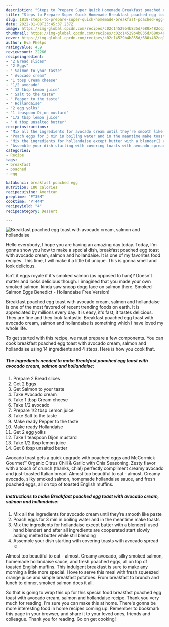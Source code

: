 ```yaml
---
description: "Steps to Prepare Super Quick Homemade Breakfast poached egg toast with avocado cream, salmon and hollandaise"
title: "Steps to Prepare Super Quick Homemade Breakfast poached egg toast with avocado cream, salmon and hollandaise"
slug: 1818-steps-to-prepare-super-quick-homemade-breakfast-poached-egg-toast-with-avocado-cream-salmon-and-hollandaise
date: 2022-01-08T23:45:37.237Z
image: https://img-global.cpcdn.com/recipes/c02c14529b4b835d/680x482cq70/breakfast-poached-egg-toast-with-avocado-cream-salmon-and-hollandaise-recipe-main-photo.jpg
thumbnail: https://img-global.cpcdn.com/recipes/c02c14529b4b835d/680x482cq70/breakfast-poached-egg-toast-with-avocado-cream-salmon-and-hollandaise-recipe-main-photo.jpg
cover: https://img-global.cpcdn.com/recipes/c02c14529b4b835d/680x482cq70/breakfast-poached-egg-toast-with-avocado-cream-salmon-and-hollandaise-recipe-main-photo.jpg
author: Eva Phelps
ratingvalue: 4.9
reviewcount: 22266
recipeingredient:
- "2 Bread slices"
- "2 Eggs"
- " Salmon to your taste"
- " Avocado cream"
- "1 tbsp Cream cheese"
- "1/2 avocado"
- " 12 tbsp Lemon juice"
- " Salt to the taste"
- " Pepper to the taste"
- " Hollandaise"
- "2 egg yolks"
- "1 teaspoon Dijon mustard"
- "1/2 tbsp lemon juice"
- " 8 tbsp unsalted butter"
recipeinstructions:
- "Mix all the ingredients for avocado cream until they’re smooth like paste"
- "Poach eggs for 3 min in boiling water and in the meantime make toasts"
- "Mix the ingredients for hollandaise except butter with a blender(I used hand blender) and after all ingredients are cooperated start slowly adding melted butter while still blending"
- "Assemble your dish starting with covering toasts with avocado spread ☺️"
categories:
- Recipe
tags:
- breakfast
- poached
- egg

katakunci: breakfast poached egg 
nutrition: 180 calories
recipecuisine: American
preptime: "PT35M"
cooktime: "PT44M"
recipeyield: "4"
recipecategory: Dessert

---
```



![Breakfast poached egg toast with avocado cream, salmon and hollandaise](https://img-global.cpcdn.com/recipes/c02c14529b4b835d/680x482cq70/breakfast-poached-egg-toast-with-avocado-cream-salmon-and-hollandaise-recipe-main-photo.jpg)

Hello everybody, I hope you are having an amazing day today. Today, I'm gonna show you how to make a special dish, breakfast poached egg toast with avocado cream, salmon and hollandaise. It is one of my favorites food recipes. This time, I will make it a little bit unique. This is gonna smell and look delicious.

Isn't it eggs royale if it's smoked salmon (as opposed to ham)? Doesn't matter and looks delicious though. I imagined that you made your own smoked salmon. kinda saw snoop dogg face on salmon there. Smoked Salmon Eggs Benedict - Hollandaise Free Version!

Breakfast poached egg toast with avocado cream, salmon and hollandaise is one of the most favored of recent trending foods on earth. It is appreciated by millions every day. It is easy, it's fast, it tastes delicious. They are fine and they look fantastic. Breakfast poached egg toast with avocado cream, salmon and hollandaise is something which I have loved my whole life.


To get started with this recipe, we must prepare a few components. You can cook breakfast poached egg toast with avocado cream, salmon and hollandaise using 14 ingredients and 4 steps. Here is how you cook that.

<!--inarticleads1-->

##### The ingredients needed to make Breakfast poached egg toast with avocado cream, salmon and hollandaise:

1. Prepare 2 Bread slices
1. Get 2 Eggs
1. Get  Salmon to your taste
1. Take  Avocado cream
1. Take 1 tbsp Cream cheese
1. Take 1/2 avocado
1. Prepare  1/2 tbsp Lemon juice
1. Take  Salt to the taste
1. Make ready  Pepper to the taste
1. Make ready  Hollandaise
1. Get 2 egg yolks
1. Take 1 teaspoon Dijon mustard
1. Take 1/2 tbsp lemon juice
1. Get  8 tbsp unsalted butter


Avocado toast gets a quick upgrade with poached eggs and McCormick Gourmet™ Organic Citrus Chili & Garlic with Chia Seasoning. Zesty flavor with a touch of crunch (thanks, chia!) perfectly compliment creamy avocado and just-toasted Italian bread. Almost too beautiful to eat - almost. Creamy avocado, silky smoked salmon, homemade hollandaise sauce, and fresh poached eggs, all on top of toasted English muffins. 

<!--inarticleads2-->

##### Instructions to make Breakfast poached egg toast with avocado cream, salmon and hollandaise:

1. Mix all the ingredients for avocado cream until they’re smooth like paste
1. Poach eggs for 3 min in boiling water and in the meantime make toasts
1. Mix the ingredients for hollandaise except butter with a blender(I used hand blender) and after all ingredients are cooperated start slowly adding melted butter while still blending
1. Assemble your dish starting with covering toasts with avocado spread ☺️


Almost too beautiful to eat - almost. Creamy avocado, silky smoked salmon, homemade hollandaise sauce, and fresh poached eggs, all on top of toasted English muffins. This indulgent breakfast is sure to make any morning a little more special. I love to serve this meal with fresh squeezed orange juice and simple breakfast potatoes. From breakfast to brunch and lunch to dinner, smoked salmon does it all. 

So that is going to wrap this up for this special food breakfast poached egg toast with avocado cream, salmon and hollandaise recipe. Thank you very much for reading. I'm sure you can make this at home. There's gonna be more interesting food in home recipes coming up. Remember to bookmark this page in your browser, and share it to your loved ones, friends and colleague. Thank you for reading. Go on get cooking!
